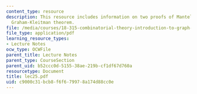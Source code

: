 ```yaml
---
content_type: resource
description: This resource includes information on two proofs of Mantel theorem, and
  Graham-Kleitman theorem.
file: /media/courses/18-315-combinatorial-theory-introduction-to-graph-theory-extremal-and-enumerative-combinatorics-spring-2005/c9000c31bcb8f6f679978a174d88cc0e_lec25.pdf
file_type: application/pdf
learning_resource_types:
- Lecture Notes
ocw_type: OCWFile
parent_title: Lecture Notes
parent_type: CourseSection
parent_uid: b52ccc0d-5155-38ae-219b-cf1df67d760a
resourcetype: Document
title: lec25.pdf
uid: c9000c31-bcb8-f6f6-7997-8a174d88cc0e
---
```

